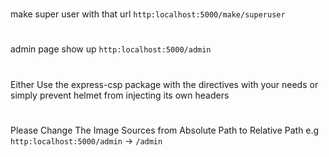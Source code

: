 #
make super user with that url `http:localhost:5000/make/superuser`

#
admin page show up `http:localhost:5000/admin` 

#
Either Use the express-csp package with the directives with your needs or simply prevent helmet from injecting its own headers

#
Please Change The Image Sources from Absolute Path to Relative Path e.g `http:localhost:5000/admin` -> `/admin`  

